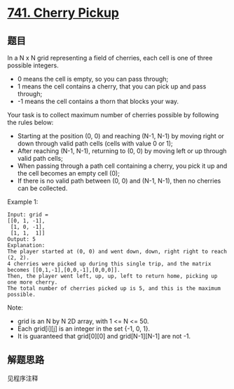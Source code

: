 # [741. Cherry Pickup](https://leetcode.com/problems/cherry-pickup/)

## 题目

In a N x N grid representing a field of cherries, each cell is one of three possible integers.

- 0 means the cell is empty, so you can pass through;
- 1 means the cell contains a cherry, that you can pick up and pass through;
- -1 means the cell contains a thorn that blocks your way.

Your task is to collect maximum number of cherries possible by following the rules below:

- Starting at the position (0, 0) and reaching (N-1, N-1) by moving right or down through valid path cells (cells with value 0 or 1);
- After reaching (N-1, N-1), returning to (0, 0) by moving left or up through valid path cells;
- When passing through a path cell containing a cherry, you pick it up and the cell becomes an empty cell (0);
- If there is no valid path between (0, 0) and (N-1, N-1), then no cherries can be collected.

Example 1:

```text
Input: grid =
[[0, 1, -1],
 [1, 0, -1],
 [1, 1,  1]]
Output: 5
Explanation:
The player started at (0, 0) and went down, down, right right to reach (2, 2).
4 cherries were picked up during this single trip, and the matrix becomes [[0,1,-1],[0,0,-1],[0,0,0]].
Then, the player went left, up, up, left to return home, picking up one more cherry.
The total number of cherries picked up is 5, and this is the maximum possible.
```

Note:

- grid is an N by N 2D array, with 1 <= N <= 50.
- Each grid[i][j] is an integer in the set {-1, 0, 1}.
- It is guaranteed that grid[0][0] and grid[N-1][N-1] are not -1.

## 解题思路

见程序注释
